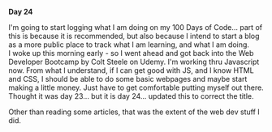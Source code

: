 <B>Day 24</b>

I'm going to start logging what I am doing on my 100 Days of Code... part of this is because it is recommended, but also because I intend to start a blog as a more public place to track what I am learning, and what I am doing.  
I woke up this morning early - so I went ahead and got back into the Web Developer Bootcamp by Colt Steele on Udemy.  I'm working thru Javascript now.  From what I understand, if I can get good with JS, and I know HTML and CSS, I should be able to do some basic webpages and maybe start making a little money.  Just have to get comfortable putting myself out there.  
Thought it was day 23... but it is day 24... updated this to correct the title.  

Other than reading some articles, that was the extent of the web dev stuff I did.  
